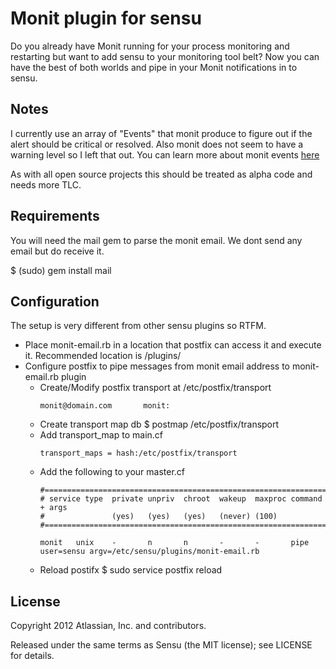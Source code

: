 Monit plugin for sensu
======================

Do you already have Monit running for your process monitoring and restarting but want to add sensu to your monitoring tool belt?  Now you can have the best of both worlds and pipe in your Monit notifications in to sensu.

Notes
-----

I currently use an array of "Events" that monit produce to figure out if the alert should be critical or resolved.  Also monit does not seem to have a warning level so I left that out.  You can learn more about monit events [here](http://mmonit.com/monit/documentation/monit.html#alert_messages)  

As with all open source projects this should be treated as alpha code and needs more TLC.

Requirements
-------------
You will need the mail gem to parse the monit email.  We dont send any email but do receive it.

$ (sudo) gem install mail

Configuration
-------------

The setup is very different from other sensu plugins so RTFM.

* Place monit-email.rb in a location that postfix can access it and execute it.  Recommended location is <sensu instal director>/plugins/
* Configure postfix to pipe messages from monit email address to monit-email.rb plugin
  * Create/Modify postfix transport at /etc/postfix/transport
    ```
    monit@domain.com       monit:
    ```
  * Create transport map db
    $ postmap /etc/postfix/transport
  * Add transport_map to main.cf
    ```
    transport_maps = hash:/etc/postfix/transport
    ```
  * Add the following to your master.cf
    ```
    #==========================================================================
    # service type  private unpriv  chroot  wakeup  maxproc command + args
    #               (yes)   (yes)   (yes)   (never) (100)
    #==========================================================================

    monit   unix    -       n       n       -       -       pipe
    user=sensu argv=/etc/sensu/plugins/monit-email.rb
    ```
  * Reload postifx
    $ sudo service postfix reload

License
-----------
Copyright 2012 Atlassian, Inc. and contributors.

Released under the same terms as Sensu (the MIT license); see LICENSE for details.